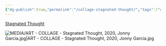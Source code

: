```yaml
---
{"dg-publish":true,"permalink":"/collage-stagnated-thought/","tags":["c/woman","c/window","c/colour-purple","collage/year-2020","c/faceless"],"created":"2024-06-28T12:56:50.000-04:00","updated":"2025-09-10T10:18:54.490-04:00"}
---
```



[Stagnated Thought](https://www.instagram.com/p/CDPBINbh-ZV/)

![MEDIA/ART - COLLAGE - Stagnated Thought, 2020, Jonny Garcia.jpg|ART - COLLAGE - Stagnated Thought, 2020, Jonny Garcia.jpg](/img/user/MEDIA/ART%20-%20COLLAGE%20-%20Stagnated%20Thought,%202020,%20Jonny%20Garcia.jpg)
